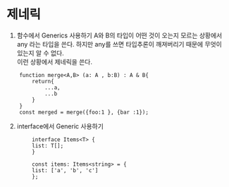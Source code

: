 # 제네릭

1. 함수에서 Generics 사용하기
 A와 B의 타입이 어떤 것이 오는지 모르는 상황에서 any 라는 타입을 쓴다. 하지만 any를 쓰면 타입추론이 깨져버리기 때문에 무엇이 있는지 알 수 없다.   
 이런 상황에서 제네릭을 쓴다.

```
    function merge<A,B> (a: A , b:B) : A & B{
        return{
            ...a,
            ...b
        }
    }
    const merged = merge({foo:1 }, {bar :1});
```

2. interface에서 Generic 사용하기

```
        interface Items<T> {
        list: T[];
        }

        const items: Items<string> = {
        list: ['a', 'b', 'c']
        };
```